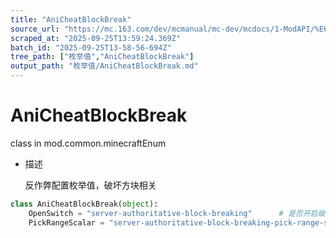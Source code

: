 ```yaml
---
title: "AniCheatBlockBreak"
source_url: "https://mc.163.com/dev/mcmanual/mc-dev/mcdocs/1-ModAPI/%E6%9E%9A%E4%B8%BE%E5%80%BC/AniCheatBlockBreak.html"
scraped_at: "2025-09-25T13:59:24.369Z"
batch_id: "2025-09-25T13-58-56-694Z"
tree_path: ["枚举值","AniCheatBlockBreak"]
output_path: "枚举值/AniCheatBlockBreak.md"
---
```


#  AniCheatBlockBreak

class in mod.common.minecraftEnum

*   描述
    
    反作弊配置枚举值，破坏方块相关
    

```python
class AniCheatBlockBreak(object):
	OpenSwitch = "server-authoritative-block-breaking"		# 是否开启破坏方块反作弊检查
	PickRangeScalar = "server-authoritative-block-breaking-pick-range-scalar"	# 破坏方块距离检查参数，最小值为1.0，设置小于1.0无效


```